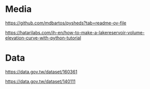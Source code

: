 Media
======
https://github.com/mdbartos/pysheds?tab=readme-ov-file

https://hatarilabs.com/ih-en/how-to-make-a-lakereservoir-volume-elevation-curve-with-python-tutorial



Data
======
https://data.gov.tw/dataset/160361

https://data.gov.tw/dataset/140111
